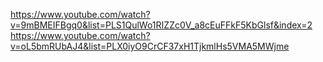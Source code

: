 https://www.youtube.com/watch?v=9mBMEIFBgq0&list=PLS1QulWo1RIZZc0V_a8cEuFFkF5KbGlsf&index=2
https://www.youtube.com/watch?v=oL5bmRUbAJ4&list=PLX0iyO9CrCF37xH1TjkmlHs5VMA5MWjme
